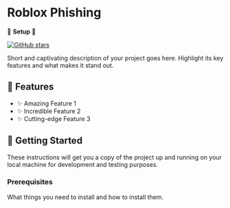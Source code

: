 # Roblox Phishing

🚀 **Setup** 🚀

[![GitHub stars](https://img.shields.io/github/stars/your-username/your-repository.svg)]([https://github.com/your-username/your-repository/](https://github.com/Terminatedzz/roblox-phishing-Working)stargazers)

Short and captivating description of your project goes here. Highlight its key features and what makes it stand out.

## 🌟 Features

- ✨ Amazing Feature 1
- ✨ Incredible Feature 2
- ✨ Cutting-edge Feature 3

## 🚀 Getting Started

These instructions will get you a copy of the project up and running on your local machine for development and testing purposes. 

### Prerequisites

What things you need to install and how to install them.

